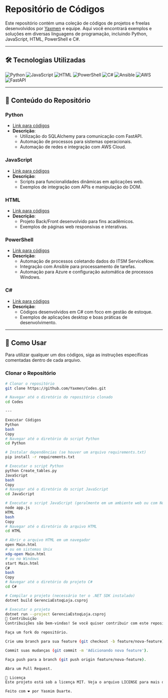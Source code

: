 # Repositório de Códigos

Este repositório contém uma coleção de códigos de projetos e freelas desenvolvidos por [Yaxmen](https://github.com/Yaxmen) e equipe. Aqui você encontrará exemplos e soluções em diversas linguagens de programação, incluindo Python, JavaScript, HTML, PowerShell e C#.

---

## 🛠️ Tecnologias Utilizadas

<p align="left">
  <img src="https://img.shields.io/badge/Python-3776AB?style=flat&logo=python&logoColor=white" alt="Python">
  <img src="https://img.shields.io/badge/JavaScript-F7DF1E?style=flat&logo=javascript&logoColor=black" alt="JavaScript">
  <img src="https://img.shields.io/badge/HTML5-E34F26?style=flat&logo=html5&logoColor=white" alt="HTML">
  <img src="https://img.shields.io/badge/PowerShell-5391FE?style=flat&logo=powershell&logoColor=white" alt="PowerShell">
  <img src="https://img.shields.io/badge/C%23-239120?style=flat&logo=c-sharp&logoColor=white" alt="C#">
  <img src="https://img.shields.io/badge/Ansible-EE0000?style=flat&logo=ansible&logoColor=white" alt="Ansible">
  <img src="https://img.shields.io/badge/AWS-232F3E?style=flat&logo=amazon-aws&logoColor=white" alt="AWS">
  <img src="https://img.shields.io/badge/FastAPI-009688?style=flat&logo=fastapi&logoColor=white" alt="FastAPI">
</p>

---

## 📂 Conteúdo do Repositório

### **Python**
- [Link para códigos](https://github.com/Yaxmen/Codes/tree/main/Python)
- **Descrição**: 
  - Utilização do SQLAlchemy para comunicação com FastAPI.
  - Automação de processos para sistemas operacionais.
  - Automação de redes e integração com AWS Cloud.

### **JavaScript**
- [Link para códigos](https://github.com/Yaxmen/Codes/tree/main/JavaScript)
- **Descrição**: 
  - Scripts para funcionalidades dinâmicas em aplicações web.
  - Exemplos de integração com APIs e manipulação do DOM.

### **HTML**
- [Link para códigos](https://github.com/Yaxmen/Codes/tree/main/HTML)
- **Descrição**: 
  - Projeto Back/Front desenvolvido para fins acadêmicos.
  - Exemplos de páginas web responsivas e interativas.

### **PowerShell**
- [Link para códigos](https://github.com/Yaxmen/Codes/tree/main/PowerShell)
- **Descrição**: 
  - Automação de processos coletando dados do ITSM ServiceNow.
  - Integração com Ansible para processamento de tarefas.
  - Automação para Azure e configuração automática de processos Windows.

### **C#**
- [Link para códigos](https://github.com/Yaxmen/Codes/tree/main/C%23)
- **Descrição**: 
  - Códigos desenvolvidos em C# com foco em gestão de estoque.
  - Exemplos de aplicações desktop e boas práticas de desenvolvimento.

---

## 🚀 Como Usar

Para utilizar qualquer um dos códigos, siga as instruções específicas comentadas dentro de cada arquivo.

### **Clonar o Repositório**

```bash
# Clonar o repositório
git clone https://github.com/Yaxmen/Codes.git

# Navegar até o diretório do repositório clonado
cd Codes

---

Executar Códigos
Python
bash
Copy
# Navegar até o diretório do script Python
cd Python

# Instalar dependências (se houver um arquivo requirements.txt)
pip install -r requirements.txt

# Executar o script Python
python Create_tables.py
JavaScript
bash
Copy
# Navegar até o diretório do script JavaScript
cd JavaScript

# Executar o script JavaScript (geralmente em um ambiente web ou com Node.js)
node app.js
HTML
bash
Copy
# Navegar até o diretório do arquivo HTML
cd HTML

# Abrir o arquivo HTML em um navegador
open Main.html
# ou em sistemas Unix
xdg-open Main.html
# ou no Windows
start Main.html
C#
bash
Copy
# Navegar até o diretório do projeto C#
cd C#

# Compilar o projeto (necessário ter o .NET SDK instalado)
dotnet build GerenciaEstoqLoja.csproj

# Executar o projeto
dotnet run --project GerenciaEstoqLoja.csproj
🤝 Contribuição
Contribuições são bem-vindas! Se você quiser contribuir com este repositório, siga os passos abaixo:

Faça um fork do repositório.

Crie uma branch para sua feature (git checkout -b feature/nova-feature).

Commit suas mudanças (git commit -m 'Adicionando nova feature').

Faça push para a branch (git push origin feature/nova-feature).

Abra um Pull Request.

📄 Licença
Este projeto está sob a licença MIT. Veja o arquivo LICENSE para mais detalhes.

Feito com ❤️ por Yasmim Duarte.